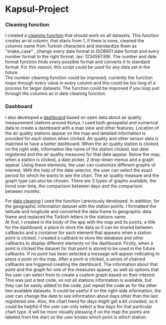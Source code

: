 # Kapsul-Project
### Cleaning function
I created a [cleaning function](https://github.com/alexandradamir/Kapsul-Project/blob/main/cleaning_function.py) that should work on all datasets. This function creates an id column, that starts from 1, if there is none, cleaned the columns name from Turkish characters and standardize them as "snake_case" , change every date format to ISO8601 date format and every number format to the right format. (ex: 1234567.89). 
The number and date format function finds every possible format and converts it to standard format. For this reason, this script could be used for any data set in the future.  
The number cleaning function could be improved, currently the function loops through every value in every column and this could be too long of a process for larger datasets. The function could be improved if you loop just through the columns as in date cleaning function. 
### Dashboard
I also developed a [dashboard](https://github.com/alexandradamir/Kapsul-Project/blob/main/dashboard.py) based on open data about air quality measurement stations around Konya. I used both geospatial and numerical data to create a dashboard with a map view and other features. Location of the air quality stations appear on the map and detailed information is provided for each station when clicked. Air quality and other sensor data is matched to have a better dashboard. 
When the air quality station is clicked, on the right side, information like name of the station clicked, last date registered and the air quality measures for that date appear. 
Below the map, when a station is clicked, a date picker, 2 drop-down menus and a graph appear. Using these elements, the user can customize different graphs of interest. With the help of the date selector, the user can select the exact period for which he wants to see the chart. The air quality measure and the graph type can also be chosen. There are 3 types of graphs available, the trend over time, the comparison between days and the comparison between months. 

For [data cleaning](https://github.com/alexandradamir/Kapsul-Project/blob/main/datasets_cleaning.py) I used the function I previously developed. In addition, for the geographic information dataset with the station points. I formatted the latitude and longitude and converted the data frame to geographic data frame and replaced the Turkish letters in the stations name.  
At first, I created in the body of the app with the map and its points, a title for the dashboard, a place to store the data so it can be shared between callbacks and a container for each element that appears when a station point is clicked. 
I created a callback to store the database and other callbacks to display different elements on the dashboard. 
Firstly, when a point is clicked the dataset for that point is stored to be used in the future callbacks. If no point has been selected a message will appear indicating to press a point on the map. After a point is clicked, a series of chained callbacks are triggered creating the dashboard. The information about that point and the graph for one of the measures appear, as well as options that the user can select from to create a custom graph based on their interest. 
This was just a test code, so not all stations information is available, but they can be easily added to the code, just repeat the code as for the other two available datasets. 
It could be useful if on the right-side information, the user can change the date to see information about days other than the last registered one. Also, the chart trend for days might get a bit crowded, so it could be helpful if the user can only select a few days for that particular chart type. It will be more visually pleasing if on the map the points are labeled from the start so the user knows which point is which station. 
